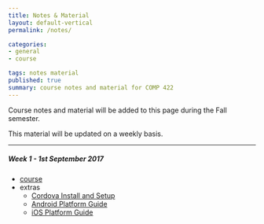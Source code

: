 ```yaml
---
title: Notes & Material
layout: default-vertical
permalink: /notes/

categories:
- general
- course

tags: notes material
published: true
summary: course notes and material for COMP 422
---
```


Course notes and material will be added to this page during the Fall semester.

This material will be updated on a weekly basis.

***

<!--

##### Week 15 - 9th December 2016

  * [final report outline](/assets/docs/2016/extras/Comp422-FinalReportOutline-2016.pdf)

##### Week 14 - 2nd December 2016

  * [course](/assets/docs/2016/comp422-week14.pdf)
  * extras
    * [final report outline](/assets/docs/2016/extras/Comp422-FinalReportOutline-2016.pdf)

##### Week 12 - 18th November 2016

  * [course](/assets/docs/2016/comp422-week12.pdf)
  * extras
    * [final report outline](/assets/docs/2016/extras/Comp422-FinalReportOutline-2016.pdf)

##### Week 11 - 11th November 2016

  * [course](/assets/docs/2016/comp422-week11.pdf)
  * extras
    * [Design - User Experience and Interaction](/assets/docs/2016/extras/design-experience-interaction.pdf)

##### Week 10 - 4th November 2016

  * [course](/assets/docs/2016/comp422-week10.pdf)
  * extras
    * [Design and Information Architecture](/assets/docs/2016/extras/design-information-architecture.pdf)

##### Week 9 - 28th October 2016

  * [course](/assets/docs/2016/comp422-week9.pdf)
  * discussion
    * [Design - Part 3](/assets/docs/2016/discussion/422-design-part3.pdf)

##### Week 8 - 21st October 2016

  * [course](/assets/docs/2016/comp422-week8.pdf)
  * discussion
    * [Design - Part 2](/assets/docs/2016/discussion/422-design-part2.pdf)

##### Week 7 - 14th October 2016

  * discussion
    * [Design - Part 1](/assets/docs/2016/discussion/422-design-part1.pdf)

##### Week 5 - 30th September 2016

  * [course](/assets/docs/2016/comp422-week5.pdf)
  * extras
    * [Design and Mockups](/assets/docs/2016/extras/design-mockups.pdf)
    * [Designing our app](/assets/docs/2016/extras/design-our-app.pdf)

##### Week 4 - 23rd September 2016

  * [course](/assets/docs/2016/comp422-week4.pdf)
  * extras
    * [Design and Interface](/assets/docs/2016/extras/design-interface.pdf)

##### Week 3 - 16th September 2016

  * [course](/assets/docs/2016/comp422-week3.pdf)
  * extras
    * [jQuery Mobile - overview](/assets/docs/2016/extras/jquery-mobile-overview.pdf)

-->

##### Week 1 - 1st September 2017

  * [course](/assets/docs/2017/comp422-week1.pdf)
  * extras
    * [Cordova Install and Setup](/assets/docs/2017/extras/cordova-install-setup.pdf)
    * [Android Platform Guide](/assets/docs/2017/extras/android-platform-guide.pdf)
    * [iOS Platform Guide](/assets/docs/2017/extras/ios-platform-guide.pdf)
